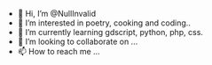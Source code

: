 - 👋 Hi, I’m @NullInvalid
- 👀 I’m interested in poetry, cooking and coding..
- 🌱 I’m currently learning gdscript, python, php, css.
- 💞️ I’m looking to collaborate on ...
- 📫 How to reach me ...

<!---
NullInvalid/NullInvalid is a ✨ special ✨ repository because its `README.md` (this file) appears on your GitHub profile.
You can click the Preview link to take a look at your changes.
--->
